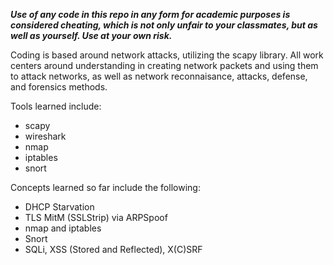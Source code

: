 ***Use of any code in this repo in any form for academic purposes is considered cheating, which is not only unfair to your classmates,
but as well as yourself. Use at your own risk.***

Coding is based around network attacks, utilizing the scapy library. All work centers around understanding in creating network packets and using them to attack networks, as well as network reconnaisance, attacks, defense, and forensics methods. 

Tools learned include:
  - scapy
  - wireshark
  - nmap
  - iptables
  - snort

Concepts learned so far include the following:
  - DHCP Starvation
  - TLS MitM (SSLStrip) via ARPSpoof
  - nmap and iptables
  - Snort
  - SQLi, XSS (Stored and Reflected), X(C)SRF
